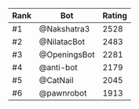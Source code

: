 Rank|Bot|Rating
---|---|---
#1|@Nakshatra3|2528
#2|@NilatacBot|2483
#3|@OpeningsBot|2281
#4|@anti-bot|2179
#5|@CatNail|2045
#6|@pawnrobot|1913
